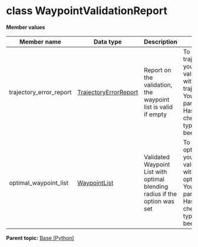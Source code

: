 # class WaypointValidationReport

 **Member values** 

|Member name|Data type|Description|Usage|
|-----------|---------|-----------|-----|
|trajectory\_error\_report| [TrajectoryErrorReport](TrajectoryErrorReport.md#)|Report on the validation, the waypoint list is valid if empty|To set trajectory\_error\_report, you simply assign a value directly to a field within trajectory\_error\_report. You can also use the parent message's HasField\(\) method to check if a message type field value has been set.|
|optimal\_waypoint\_list| [WaypointList](WaypointList.md#)|Validated Waypoint List with optimal blending radius if the option was set|To set optimal\_waypoint\_list, you simply assign a value directly to a field within optimal\_waypoint\_list. You can also use the parent message's HasField\(\) method to check if a message type field value has been set.|

**Parent topic:** [Base \(Python\)](../../summary_pages/Base.md)

